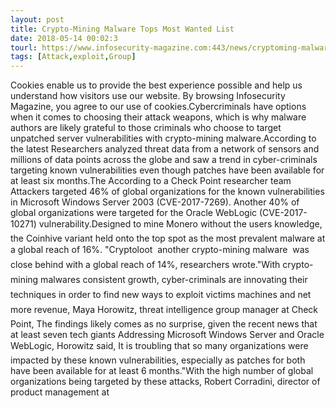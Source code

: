 ```yaml
---
layout: post
title: Crypto-Mining Malware Tops Most Wanted List
date: 2018-05-14 00:02:3
tourl: https://www.infosecurity-magazine.com:443/news/cryptoming-malware-tops-most/
tags: [Attack,exploit,Group]
---
```

Cookies enable us to provide the best experience possible and help us understand how visitors use our website. By browsing Infosecurity Magazine, you agree to our use of cookies.Cybercriminals have options when it comes to choosing their attack weapons, which is why malware authors are likely grateful to those criminals who choose to target unpatched server vulnerabilities with crypto-mining malware.According to the latest Researchers analyzed threat data from a network of sensors and millions of data points across the globe and saw a trend in cyber-criminals targeting known vulnerabilities even though patches have been available for at least six months.The According to a Check Point researcher team Attackers targeted 46% of global organizations for the known vulnerabilities in Microsoft Windows Server 2003 (CVE-2017-7269). Another 40% of global organizations were targeted for the Oracle WebLogic (CVE-2017-10271) vulnerability.Designed to mine Monero without the users knowledge, the Coinhive variant held onto the top spot as the most prevalent malware at a global reach of 16%. "Cryptoloot  another crypto-mining malware  was close behind with a global reach of 14%, researchers wrote."With crypto-mining malwares consistent growth, cyber-criminals are innovating their techniques in order to find new ways to exploit victims machines and net more revenue, Maya Horowitz, threat intelligence group manager at Check Point, The findings likely comes as no surprise, given the recent news that at least seven tech giants Addressing Microsoft Windows Server and Oracle WebLogic, Horowitz said, It is troubling that so many organizations were impacted by these known vulnerabilities, especially as patches for both have been available for at least 6 months."With the high number of global organizations being targeted by these attacks, Robert Corradini, director of product management at 